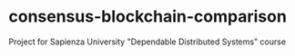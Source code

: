# consensus-blockchain-comparison
Project for Sapienza University "Dependable Distributed Systems" course
